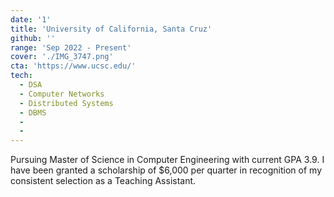 ```yaml
---
date: '1'
title: 'University of California, Santa Cruz'
github: ''
range: 'Sep 2022 - Present'
cover: './IMG_3747.png'
cta: 'https://www.ucsc.edu/'
tech:
  - DSA
  - Computer Networks
  - Distributed Systems
  - DBMS
  - 
  - 
---
```

Pursuing Master of Science in Computer Engineering with current GPA 3.9. I have been granted a scholarship of $6,000 per quarter in recognition of my consistent selection as a Teaching Assistant.